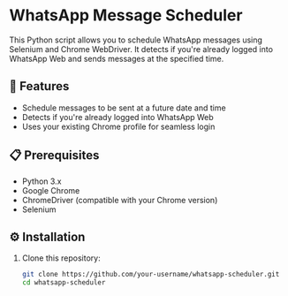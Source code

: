 # WhatsApp Message Scheduler

This Python script allows you to schedule WhatsApp messages using Selenium and Chrome WebDriver. 
It detects if you're already logged into WhatsApp Web and sends messages at the specified time.

## 🚀 Features
- Schedule messages to be sent at a future date and time
- Detects if you're already logged into WhatsApp Web
- Uses your existing Chrome profile for seamless login

## 📋 Prerequisites
- Python 3.x
- Google Chrome
- ChromeDriver (compatible with your Chrome version)
- Selenium

## ⚙️ Installation
1. Clone this repository:
   ```bash
   git clone https://github.com/your-username/whatsapp-scheduler.git
   cd whatsapp-scheduler
